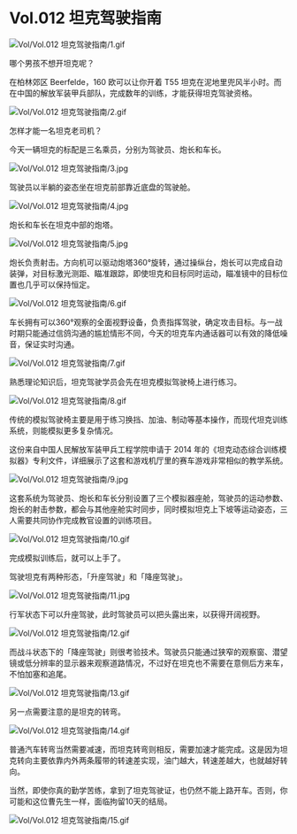 # Vol.012 坦克驾驶指南

![Vol/Vol.012 坦克驾驶指南/1.gif](https://cdn.jsdelivr.net/gh/ipaperclip-icu/static/image/文字稿/Vol/Vol.012%20坦克驾驶指南/1.gif)

哪个男孩不想开坦克呢？

在柏林郊区 Beerfelde，160 欧可以让你开着 T55 坦克在泥地里兜风半小时。而在中国的解放军装甲兵部队，完成数年的训练，才能获得坦克驾驶资格。

![Vol/Vol.012 坦克驾驶指南/2.gif](https://cdn.jsdelivr.net/gh/ipaperclip-icu/static/image/文字稿/Vol/Vol.012%20坦克驾驶指南/2.gif)

怎样才能一名坦克老司机？

今天一辆坦克的标配是三名乘员，分别为驾驶员、炮长和车长。

![Vol/Vol.012 坦克驾驶指南/3.jpg](https://cdn.jsdelivr.net/gh/ipaperclip-icu/static/image/文字稿/Vol/Vol.012%20坦克驾驶指南/3.jpg)

驾驶员以半躺的姿态坐在坦克前部靠近底盘的驾驶舱。

![Vol/Vol.012 坦克驾驶指南/4.jpg](https://cdn.jsdelivr.net/gh/ipaperclip-icu/static/image/文字稿/Vol/Vol.012%20坦克驾驶指南/4.jpg)

炮长和车长在坦克中部的炮塔。

![Vol/Vol.012 坦克驾驶指南/5.jpg](https://cdn.jsdelivr.net/gh/ipaperclip-icu/static/image/文字稿/Vol/Vol.012%20坦克驾驶指南/5.jpg)

炮长负责射击。方向机可以驱动炮塔360°旋转，通过操纵台，炮长可以完成自动装弹，对目标激光测距、瞄准跟踪，即使坦克和目标同时运动，瞄准镜中的目标位置也几乎可以保持恒定。

![Vol/Vol.012 坦克驾驶指南/6.gif](https://cdn.jsdelivr.net/gh/ipaperclip-icu/static/image/文字稿/Vol/Vol.012%20坦克驾驶指南/6.gif)

车长拥有可以360°观察的全面视野设备，负责指挥驾驶，确定攻击目标。与一战时期只能通过信鸽沟通的尴尬情形不同，今天的坦克车内通话器可以有效的降低噪音，保证实时沟通。

![Vol/Vol.012 坦克驾驶指南/7.gif](https://cdn.jsdelivr.net/gh/ipaperclip-icu/static/image/文字稿/Vol/Vol.012%20坦克驾驶指南/7.gif)

熟悉理论知识后，坦克驾驶学员会先在坦克模拟驾驶椅上进行练习。

![Vol/Vol.012 坦克驾驶指南/8.gif](https://cdn.jsdelivr.net/gh/ipaperclip-icu/static/image/文字稿/Vol/Vol.012%20坦克驾驶指南/8.gif)

传统的模拟驾驶椅主要是用于练习换挡、加油、制动等基本操作，而现代坦克训练系统，则能模拟更多复杂情况。

这份来自中国人民解放军装甲兵工程学院申请于 2014 年的《坦克动态综合训练模拟器》专利文件，详细展示了这套和游戏机厅里的赛车游戏非常相似的教学系统。

![Vol/Vol.012 坦克驾驶指南/9.jpg](https://cdn.jsdelivr.net/gh/ipaperclip-icu/static/image/文字稿/Vol/Vol.012%20坦克驾驶指南/9.jpg)

这套系统为驾驶员、炮长和车长分别设置了三个模拟器座舱，驾驶员的运动参数、炮长的射击参数，都会与其他座舱实时同步，同时模拟坦克上下坡等运动姿态，三人需要共同协作完成教官设置的训练项目。

![Vol/Vol.012 坦克驾驶指南/10.gif](https://cdn.jsdelivr.net/gh/ipaperclip-icu/static/image/文字稿/Vol/Vol.012%20坦克驾驶指南/10.gif)

完成模拟训练后，就可以上手了。

驾驶坦克有两种形态，「升座驾驶」和「降座驾驶」。

![Vol/Vol.012 坦克驾驶指南/11.jpg](https://cdn.jsdelivr.net/gh/ipaperclip-icu/static/image/文字稿/Vol/Vol.012%20坦克驾驶指南/11.jpg)

行军状态下可以升座驾驶，此时驾驶员可以把头露出来，以获得开阔视野。

![Vol/Vol.012 坦克驾驶指南/12.gif](https://cdn.jsdelivr.net/gh/ipaperclip-icu/static/image/文字稿/Vol/Vol.012%20坦克驾驶指南/12.gif)

而战斗状态下的「降座驾驶」则很考验技术。驾驶员只能通过狭窄的观察窗、潜望镜或低分辨率的显示器来观察道路情况，不过好在坦克也不需要在意侧后方来车，不怕加塞和追尾。

![Vol/Vol.012 坦克驾驶指南/13.gif](https://cdn.jsdelivr.net/gh/ipaperclip-icu/static/image/文字稿/Vol/Vol.012%20坦克驾驶指南/13.gif)

另一点需要注意的是坦克的转弯。

![Vol/Vol.012 坦克驾驶指南/14.gif](https://cdn.jsdelivr.net/gh/ipaperclip-icu/static/image/文字稿/Vol/Vol.012%20坦克驾驶指南/14.gif)

普通汽车转弯当然需要减速，而坦克转弯则相反，需要加速才能完成。这是因为坦克转向主要依靠内外两条履带的转速差实现，油门越大，转速差越大，也就越好转向。

当然，即使你真的勤学苦练，拿到了坦克驾驶证，也仍然不能上路开车。否则，你可能和这位曹先生一样，面临拘留10天的结局。

![Vol/Vol.012 坦克驾驶指南/15.gif](https://cdn.jsdelivr.net/gh/ipaperclip-icu/static/image/文字稿/Vol/Vol.012%20坦克驾驶指南/15.gif)
